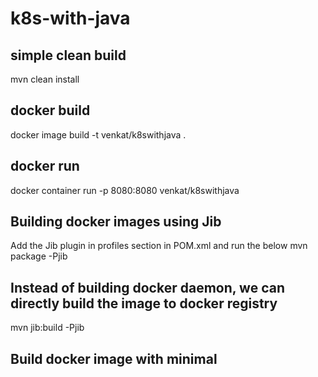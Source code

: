 # k8s-with-java


## simple clean build
mvn clean install

## docker build
docker image build -t venkat/k8swithjava .

## docker run
docker container run -p 8080:8080 venkat/k8swithjava


## Building docker images using Jib
Add the Jib plugin in profiles section in POM.xml and run the below
mvn package -Pjib

## Instead of building docker daemon, we can directly build the image to docker registry
mvn jib:build -Pjib


## Build docker image with minimal
